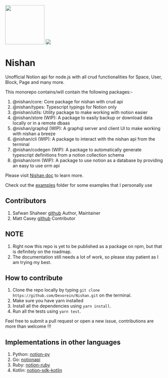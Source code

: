 <img height="125px" width="125px" src = "https://raw.githubusercontent.com/Devorein/Nishan/655689d3d66210126c0a19be473074d790d33e0a/public/Logo.svg">

<img src="https://github.com/devorein/nishan/workflows/Lint,%20Build%20and%20Test/badge.svg"/>

# Nishan

Unofficial Notion api for node.js with all crud functionalities for Space, User, Block, Page and many more.

This monorepo contains/will contain the following packages:-

1. @nishan/core: Core package for nishan with crud api
2. @nishan/types: Typescript typings for Notion only
3. @nishan/utils: Utility package to make working with notion easier
4. @nishan/store (WIP): A package to easily backup or download data locally or in a remote dbaas
5. @nishan/graphql (WIP): A graphql server and client UI to make working with nishan a breeze
6. @nishan/cli (WIP): A package to interact with the nishan api from the terminal
7. @nishan/codegen (WIP): A package to automatically generate typescript definitions from a notion collection schema
8. @nishan/orm (WIP): A package to use notion as a database by providing an easy to use orm api

Please visit [Nishan doc](https://nishan-docs.netlify.app/) to learn more.

Check out the [examples](https://github.com/Devorein/Nishan/tree/master/examples) folder for some examples that I personally use

## Contributors

1. Safwan Shaheer [github](https://github.com/Devorein) Author, Maintainer
2. Matt Casey [github](https://github.com/mattcasey) Contributor

## NOTE

1. Right now this repo is yet to be published as a package on npm, but that is definitely on the roadmap.
2. The documentation still needs a lot of work, so please stay patient as I am trying my best.

## How to contribute

1. Clone the repo locally by typing `git clone https://github.com/Devorein/Nishan.git` on the terminal.
2. Make sure you have yarn installed
3. Install all the dependencies using `yarn install`.
4. Run all the tests using `yarn test`.

Feel free to submit a pull request or open a new issue, contributions are more than welcome !!!

## Implementations in other languages

1. Python: [notion-py](https://github.com/jamalex/notion-py)
2. Go: [notionapi](https://github.com/kjk/notionapi)
3. Ruby: [notion-ruby](https://github.com/danmurphy1217/notion-ruby)
4. Kotlin: [notion-sdk-kotlin](https://github.com/notionsdk/notion-sdk-kotlin)
